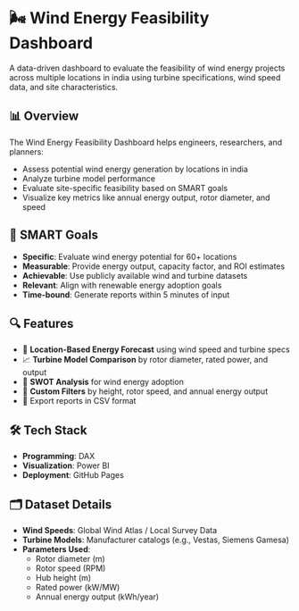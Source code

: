 # 🌬️ Wind Energy Feasibility Dashboard

A data-driven dashboard to evaluate the feasibility of wind energy projects across multiple locations in india using turbine specifications, wind speed data, and site characteristics.

## 📊 Overview

The Wind Energy Feasibility Dashboard helps engineers, researchers, and planners:
- Assess potential wind energy generation by locations in india
- Analyze turbine model performance
- Evaluate site-specific feasibility based on SMART goals
- Visualize key metrics like annual energy output, rotor diameter, and speed

## 🎯 SMART Goals

- **Specific**: Evaluate wind energy potential for 60+ locations
- **Measurable**: Provide energy output, capacity factor, and ROI estimates
- **Achievable**: Use publicly available wind and turbine datasets
- **Relevant**: Align with renewable energy adoption goals
- **Time-bound**: Generate reports within 5 minutes of input

## 🔍 Features

- 📍 **Location-Based Energy Forecast** using wind speed and turbine specs
- 📈 **Turbine Model Comparison** by rotor diameter, rated power, and output
- 🧠 **SWOT Analysis** for wind energy adoption
- 📌 **Custom Filters** by height, rotor speed, and annual energy output
- 📁 Export reports in CSV format

## 🛠️ Tech Stack
- **Programming**: DAX
- **Visualization**: Power BI
- **Deployment**: GitHub Pages

## 🗂️ Dataset Details

- **Wind Speeds**: Global Wind Atlas / Local Survey Data
- **Turbine Models**: Manufacturer catalogs (e.g., Vestas, Siemens Gamesa)
- **Parameters Used**:
  - Rotor diameter (m)
  - Rotor speed (RPM)
  - Hub height (m)
  - Rated power (kW/MW)
  - Annual energy output (kWh/year)

